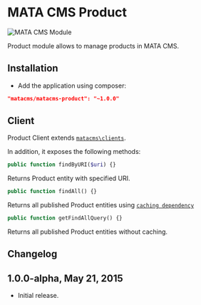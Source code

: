 MATA CMS Product
==========================================

![MATA CMS Module](https://s3-eu-west-1.amazonaws.com/qi-interactive/assets/mata-cms/gear-mata-logo%402x.png)


Product module allows to manage products in MATA CMS.


Installation
------------

- Add the application using composer: 

```json
"matacms/matacms-product": "~1.0.0"
```

Client
------

Product Client extends [`matacms\clients`](https://github.com/qi-interactive/matacms-base/blob/master/clients/SimpleClient.php). 

In addition, it exposes the following methods: 

```php
public function findByURI($uri) {}
```
Returns Product entity with specified URI.

```php
public function findAll() {}
```
Returns all published Product entities using [`caching dependency`](https://github.com/qi-interactive/matacms-cache/blob/master/caching/MataLastUpdatedTimestampDependency.php)

```php
public function getFindAllQuery() {}
```
Returns all published Product entities without caching.


Changelog
---------

## 1.0.0-alpha, May 21, 2015

- Initial release.

